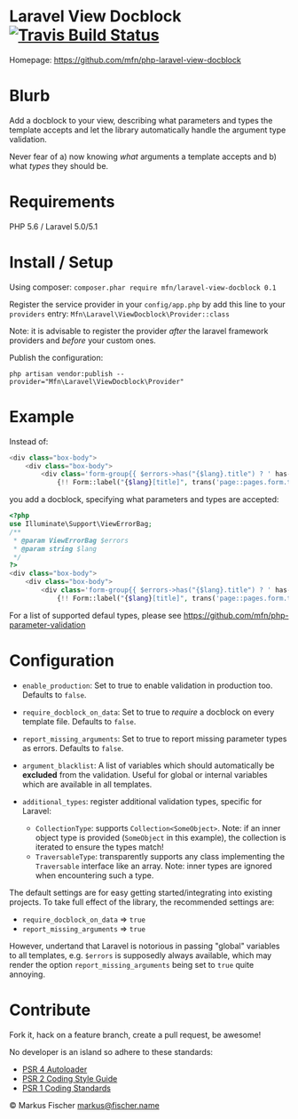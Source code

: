 # Laravel View Docblock [ ![Travis Build Status](https://travis-ci.org/mfn/php-laravel-view-docblock.svg?branch=master)](https://travis-ci.org/mfn/php-laravel-view-docblock)

Homepage: https://github.com/mfn/php-laravel-view-docblock

# Blurb

Add a docblock to your view, describing what parameters and types the template
accepts and let the library automatically handle the argument type validation.

Never fear of a) now knowing *what* arguments a template accepts and b) what
*types* they should be.

# Requirements

PHP 5.6 / Laravel 5.0/5.1

# Install / Setup

Using composer: `composer.phar require mfn/laravel-view-docblock 0.1`

Register the service provider in your `config/app.php` by add this line to your
`providers` entry: `Mfn\Laravel\ViewDocblock\Provider::class`

Note: it is advisable to register the provider *after* the laravel framework
providers and *before* your custom ones.

Publish the configuration:

`php artisan vendor:publish --provider="Mfn\Laravel\ViewDocblock\Provider"`

# Example

Instead of:
```PHP
<div class="box-body">
    <div class="box-body">
        <div class='form-group{{ $errors->has("{$lang}.title") ? ' has-error' : '' }}'>
            {!! Form::label("{$lang}[title]", trans('page::pages.form.title')) !!}
```
you add a docblock, specifying what parameters and types are accepted:
```PHP
<?php
use Illuminate\Support\ViewErrorBag;
/**
 * @param ViewErrorBag $errors
 * @param string $lang
 */
?>
<div class="box-body">
    <div class="box-body">
        <div class='form-group{{ $errors->has("{$lang}.title") ? ' has-error' : '' }}'>
            {!! Form::label("{$lang}[title]", trans('page::pages.form.title')) !!}
```
For a list of supported defaul types, please see https://github.com/mfn/php-parameter-validation

# Configuration

- `enable_production`: Set to true to enable validation in production too. Defaults to `false`.

- `require_docblock_on_data`: Set to true to *require* a docblock on every template file. Defaults to `false`.

- `report_missing_arguments`: Set to true to report missing parameter types as errors. Defaults to `false`.

- `argument_blacklist`: A list of variables which should automatically be **excluded** from the validation. Useful for global or internal variables which are available in all templates.

- `additional_types`: register additional validation types, specific for Laravel:
  - `CollectionType`: supports `Collection<SomeObject>`. Note: if an inner object type is provided (`SomeObject` in this example), the collection is iterated to ensure the types match!
  - `TraversableType`: transparently supports any class implementing the `Traversable` interface like an array. Note: inner types are ignored when encountering such a type.

The default settings are for easy getting started/integrating into existing
projects. To take full effect of the library, the recommended settings are:

- `require_docblock_on_data` => `true`
- `report_missing_arguments` => `true`

However, undertand that Laravel is notorious in passing "global" variables to
all templates, e.g. `$errors` is supposedly always available, which may render
the option `report_missing_arguments` being set to `true` quite annoying.

# Contribute

Fork it, hack on a feature branch, create a pull request, be awesome!

No developer is an island so adhere to these standards:

* [PSR 4 Autoloader](https://github.com/php-fig/fig-standards/blob/master/accepted/PSR-4-autoloader.md)
* [PSR 2 Coding Style Guide](https://github.com/php-fig/fig-standards/blob/master/accepted/PSR-2-coding-style-guide.md)
* [PSR 1 Coding Standards](https://github.com/php-fig/fig-standards/blob/master/accepted/PSR-1-basic-coding-standard.md)

© Markus Fischer <markus@fischer.name>
